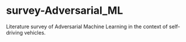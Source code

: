 # survey-Adversarial_ML
Literature survey of Adversarial Machine Learning in the context of self-driving vehicles.

